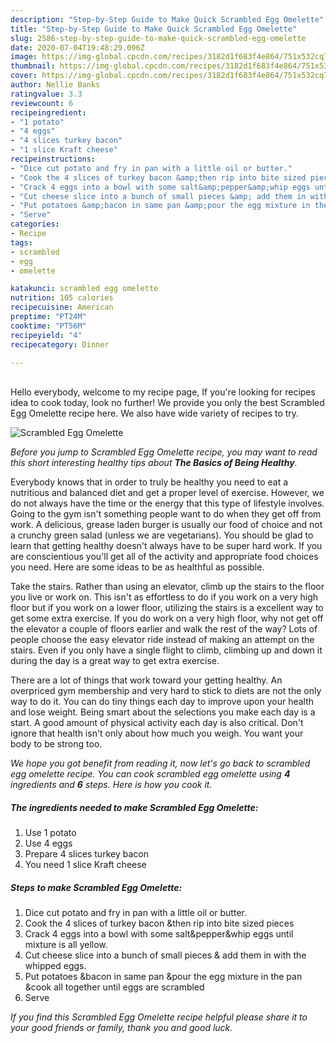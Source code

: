 ```yaml
---
description: "Step-by-Step Guide to Make Quick Scrambled Egg Omelette"
title: "Step-by-Step Guide to Make Quick Scrambled Egg Omelette"
slug: 2586-step-by-step-guide-to-make-quick-scrambled-egg-omelette
date: 2020-07-04T19:48:29.096Z
image: https://img-global.cpcdn.com/recipes/3182d1f683f4e864/751x532cq70/scrambled-egg-omelette-recipe-main-photo.jpg
thumbnail: https://img-global.cpcdn.com/recipes/3182d1f683f4e864/751x532cq70/scrambled-egg-omelette-recipe-main-photo.jpg
cover: https://img-global.cpcdn.com/recipes/3182d1f683f4e864/751x532cq70/scrambled-egg-omelette-recipe-main-photo.jpg
author: Nellie Banks
ratingvalue: 3.3
reviewcount: 6
recipeingredient:
- "1 potato"
- "4 eggs"
- "4 slices turkey bacon"
- "1 slice Kraft cheese"
recipeinstructions:
- "Dice cut potato and fry in pan with a little oil or butter."
- "Cook the 4 slices of turkey bacon &amp;then rip into bite sized pieces"
- "Crack 4 eggs into a bowl with some salt&amp;pepper&amp;whip eggs until mixture is all yellow."
- "Cut cheese slice into a bunch of small pieces &amp; add them in with the whipped eggs."
- "Put potatoes &amp;bacon in same pan &amp;pour the egg mixture in the pan &amp;cook all together until eggs are scrambled"
- "Serve"
categories:
- Recipe
tags:
- scrambled
- egg
- omelette

katakunci: scrambled egg omelette 
nutrition: 105 calories
recipecuisine: American
preptime: "PT24M"
cooktime: "PT56M"
recipeyield: "4"
recipecategory: Dinner

---
```

<br>
Hello everybody, welcome to my recipe page, If you're looking for recipes idea to cook today, look no further! We provide you only the best Scrambled Egg Omelette recipe here. We also have wide variety of recipes to try.
<br>


![Scrambled Egg Omelette](https://img-global.cpcdn.com/recipes/3182d1f683f4e864/751x532cq70/scrambled-egg-omelette-recipe-main-photo.jpg)

<i>Before you jump to Scrambled Egg Omelette recipe, you may want to read this short interesting healthy tips about <strong>The Basics of Being Healthy</strong>.</i>

Everybody knows that in order to truly be healthy you need to eat a nutritious and balanced diet and get a proper level of exercise. However, we do not always have the time or the energy that this type of lifestyle involves. Going to the gym isn't something people want to do when they get off from work. A delicious, grease laden burger is usually our food of choice and not a crunchy green salad (unless we are vegetarians). You should be glad to learn that getting healthy doesn't always have to be super hard work. If you are conscientious you'll get all of the activity and appropriate food choices you need. Here are some ideas to be as healthful as possible.

Take the stairs. Rather than using an elevator, climb up the stairs to the floor you live or work on. This isn't as effortless to do if you work on a very high floor but if you work on a lower floor, utilizing the stairs is a excellent way to get some extra exercise. If you do work on a very high floor, why not get off the elevator a couple of floors earlier and walk the rest of the way? Lots of people choose the easy elevator ride instead of making an attempt on the stairs. Even if you only have a single flight to climb, climbing up and down it during the day is a great way to get extra exercise. 

There are a lot of things that work toward your getting healthy. An overpriced gym membership and very hard to stick to diets are not the only way to do it. You can do tiny things each day to improve upon your health and lose weight. Being smart about the selections you make each day is a start. A good amount of physical activity each day is also critical. Don't ignore that health isn't only about how much you weigh. You want your body to be strong too. 


<i>We hope you got benefit from reading it, now let's go back to scrambled egg omelette recipe. You can cook scrambled egg omelette using <strong>4</strong> ingredients and <strong>6</strong> steps. Here is how you cook it.
</i>

##### The ingredients needed to make Scrambled Egg Omelette:

1. Use 1 potato
1. Use 4 eggs
1. Prepare 4 slices turkey bacon
1. You need 1 slice Kraft cheese


##### Steps to make Scrambled Egg Omelette:

1. Dice cut potato and fry in pan with a little oil or butter.
1. Cook the 4 slices of turkey bacon &amp;then rip into bite sized pieces
1. Crack 4 eggs into a bowl with some salt&amp;pepper&amp;whip eggs until mixture is all yellow.
1. Cut cheese slice into a bunch of small pieces &amp; add them in with the whipped eggs.
1. Put potatoes &amp;bacon in same pan &amp;pour the egg mixture in the pan &amp;cook all together until eggs are scrambled
1. Serve


<i>If you find this Scrambled Egg Omelette recipe helpful please share it to your good friends or family, thank you and good luck.</i>
